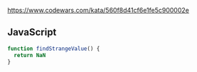https://www.codewars.com/kata/560f8d41cf6e1fe5c900002e

## JavaScript
```js
function findStrangeValue() {
  return NaN
}
```
